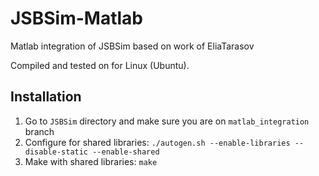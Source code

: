 # JSBSim-Matlab
Matlab integration of JSBSim based on work of EliaTarasov

Compiled and tested on for Linux (Ubuntu). 

## Installation
1. Go to `JSBSim` directory and make sure you are on `matlab_integration` branch
2. Configure for shared libraries: `./autogen.sh --enable-libraries --disable-static --enable-shared`
3. Make with shared libraries: `make`
